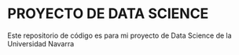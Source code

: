 # PROYECTO DE DATA SCIENCE

Este repositorio de código es para mi proyecto de Data Science de la Universidad Navarra
